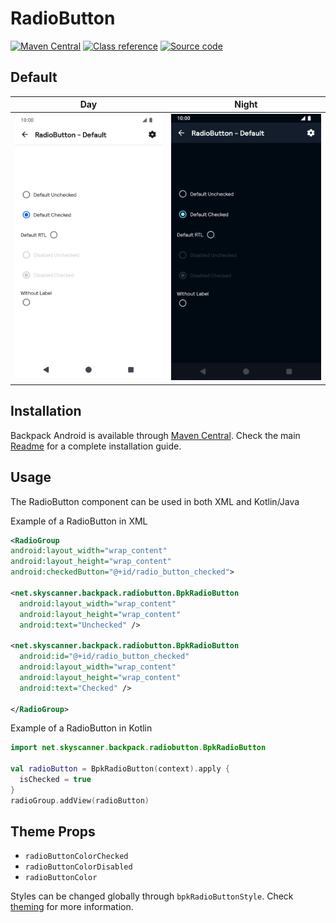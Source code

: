 # RadioButton

[![Maven Central](https://img.shields.io/maven-central/v/net.skyscanner.backpack/backpack-android)](https://search.maven.org/artifact/net.skyscanner.backpack/backpack-android)
[![Class reference](https://img.shields.io/badge/Class%20reference-Android-blue)](https://backpack.github.io/android/Backpack/net.skyscanner.backpack.radiobutton)
[![Source code](https://img.shields.io/badge/Source%20code-GitHub-lightgrey)](https://github.com/backpack/android/tree/main/Backpack/src/main/java/net/skyscanner/backpack/radiobutton)

## Default

| Day | Night |
| --- | --- |
| <img src="https://raw.githubusercontent.com/backpack/android/main/docs/view/RadioButton/screenshots/default.png" alt="RadioButton component" width="375" /> |<img src="https://raw.githubusercontent.com/backpack/android/main/docs/view/RadioButton/screenshots/default_dm.png" alt="RadioButton component - dark mode" width="375" /> |

## Installation

Backpack Android is available through [Maven Central](https://search.maven.org/artifact/net.skyscanner.backpack/backpack-android). Check the main [Readme](https://github.com/skyscanner/backpack-android#installation) for a complete installation guide.

## Usage

The RadioButton component can be used in both XML and Kotlin/Java

Example of a RadioButton in XML

```xml
<RadioGroup
android:layout_width="wrap_content"
android:layout_height="wrap_content"
android:checkedButton="@+id/radio_button_checked">

<net.skyscanner.backpack.radiobutton.BpkRadioButton
  android:layout_width="wrap_content"
  android:layout_height="wrap_content"
  android:text="Unchecked" />

<net.skyscanner.backpack.radiobutton.BpkRadioButton
  android:id="@+id/radio_button_checked"
  android:layout_width="wrap_content"
  android:layout_height="wrap_content"
  android:text="Checked" />

</RadioGroup>

```

Example of a RadioButton in Kotlin

```Kotlin
import net.skyscanner.backpack.radiobutton.BpkRadioButton

val radioButton = BpkRadioButton(context).apply {
  isChecked = true
}
radioGroup.addView(radioButton)
```

## Theme Props

- `radioButtonColorChecked`
- `radioButtonColorDisabled`
- `radioButtonColor`

Styles can be changed globally through `bpkRadioButtonStyle`. Check [theming](https://github.com/backpack/android/blob/main/docs/view/THEMING.md) for more information.

